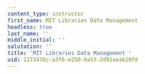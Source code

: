```yaml
---
content_type: instructor
first_name: MIT Libraries Data Management
headless: true
last_name: ''
middle_initial: ''
salutation: ''
title: 'MIT Libraries Data Management '
uid: 1273476c-a3f6-e250-0a53-2d91aea619fd
---
```

